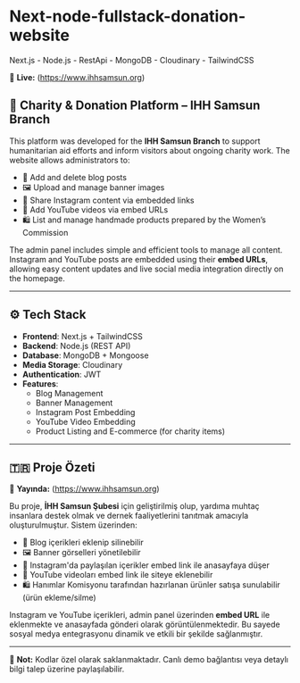 # Next-node-fullstack-donation-website
Next.js - Node.js - RestApi - MongoDB - Cloudinary - TailwindCSS

📍 **Live:** (https://www.ihhsamsun.org)

## 🤝 Charity & Donation Platform – IHH Samsun Branch

This platform was developed for the **IHH Samsun Branch** to support humanitarian aid efforts and inform visitors about ongoing charity work. The website allows administrators to:

- 📰 Add and delete blog posts  
- 🖼️ Upload and manage banner images  
- 📲 Share Instagram content via embedded links  
- 🎥 Add YouTube videos via embed URLs  
- 🛍️ List and manage handmade products prepared by the Women’s Commission  

The admin panel includes simple and efficient tools to manage all content. Instagram and YouTube posts are embedded using their **embed URLs**, allowing easy content updates and live social media integration directly on the homepage.

---

## ⚙️ Tech Stack

- **Frontend**: Next.js + TailwindCSS  
- **Backend**: Node.js (REST API)  
- **Database**: MongoDB + Mongoose  
- **Media Storage**: Cloudinary  
- **Authentication**: JWT  
- **Features**:  
  - Blog Management  
  - Banner Management  
  - Instagram Post Embedding  
  - YouTube Video Embedding  
  - Product Listing and E-commerce (for charity items)

---

## 🇹🇷 Proje Özeti

📍 **Yayında:** (https://www.ihhsamsun.org)

Bu proje, **İHH Samsun Şubesi** için geliştirilmiş olup, yardıma muhtaç insanlara destek olmak ve dernek faaliyetlerini tanıtmak amacıyla oluşturulmuştur. Sistem üzerinden:

- 📰 Blog içerikleri eklenip silinebilir  
- 🖼️ Banner görselleri yönetilebilir  
- 📲 Instagram'da paylaşılan içerikler embed link ile anasayfaya düşer  
- 🎥 YouTube videoları embed link ile siteye eklenebilir  
- 🛍️ Hanımlar Komisyonu tarafından hazırlanan ürünler satışa sunulabilir (ürün ekleme/silme)

Instagram ve YouTube içerikleri, admin panel üzerinden **embed URL** ile eklenmekte ve anasayfada gönderi olarak görüntülenmektedir. Bu sayede sosyal medya entegrasyonu dinamik ve etkili bir şekilde sağlanmıştır.

---

🔐 **Not:** Kodlar özel olarak saklanmaktadır. Canlı demo bağlantısı veya detaylı bilgi talep üzerine paylaşılabilir.
